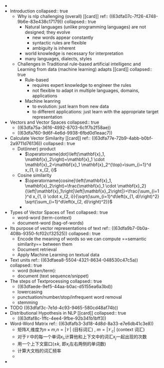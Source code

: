 -
- Introduction
  collapsed:: true
	- Why is nlp challenging (overall) [[card]] 
	  ref:: ((63dfa07c-7f26-4748-9b6e-83e438c17179))
	  collapsed:: true
		- Natural languages (unlike programming languages) are not designed; they evolve
			- new words appear constantly
			- syntactic rules are flexible
			- ambiguity is inherent
		- world knowledge is necessary for interpretation
		- many languages, dialects, styles
	- Challenges in Traditional rule-based artificial intelligenc and Learning from data (machine learning) adapts [[card]]
	  collapsed:: true
		- Rule-based
			- requires expert knowledge to engineer the rules
			- not flexible to adapt in multiple languages, domains, applications
		- Machine leanring
			- to evolution: just learn from new data
			- to different applications: just learn with the appropriate target representation
- Vectors and Vector Spaces
  collapsed:: true
	- ((63dfa75a-3616-4992-8703-6c1f7b2f58ae))
	- ((63dfa760-9d6f-4e6d-9938-6fbd0d1eaac7))
- Calculate Vector Similarity [[card]] 
  ref:: ((63dfa77e-72b9-4abb-b0bf-2a9711d76136))
  collapsed:: true
	- Dot(inner) product
		- $\operatorname{dot}\left(\mathbf{x}_1, \mathbf{x}_2\right)=\mathbf{x}_1 \cdot \mathbf{x}_2=\mathbf{x}_1 \mathbf{x}_2^{\top}=\sum_{i=1}^d x_{1, i} x_{2, i}$
	- Cosine similarity
		- $\operatorname{cosine}\left(\mathbf{x}_1, \mathbf{x}_2\right)=\frac{\mathbf{x}_1 \cdot \mathbf{x}_2}{\left|\mathbf{x}_1\right|\left|\mathbf{x}_2\right|}=\frac{\sum_{i=1}^d x_{1, i} \cdot x_{2, i}}{\sqrt{\sum_{i=1}^d\left(x_{1, d}\right)^2} \sqrt{\sum_{i=1}^d\left(x_{2, d}\right)^2}}$
		-
- Types of Vector Spaces of Text
  collapsed:: true
	- word-word (term-context)
	- document-word (bag-of-words)
- Its purpose of vector representations of text
  ref:: ((63dfa9b7-0b0a-408b-9350-fcf02cf32525))
  collapsed:: true
	- Encode the meaning of words so we can compute ==semantic similarity== between them
	- Document retrieval
	- Apply Machine Learning on textual data
- Text units
  ref:: ((63dfaea8-5504-4321-8634-048530c47c5a))
  collapsed:: true
	- word (token/term):
	- document (text sequence/snippet)
- The steps of Textprocessing
  collapsed:: true
	- ((63dfaede-9ef5-44aa-b0ac-d5155ea6a3bd))
	- lowercasing
	- punctuation/number/stop/infrequent word removal
	- stemming
- TODO ((63dfaf3c-7e1d-4c93-9465-580cd48af74b))
- Distributional Hypothesis in NLP [[card]]
  collapsed:: true
	- ((63dfaf8c-1ffc-4ee4-9fbe-92b341b1bff3))
- Word-Word Matrix
  ref:: ((63dfafb3-3d18-4d8d-8a33-e7e6db41c3e8))
	- 矩阵$X$,维度为$n\times m$,$n=|\mathcal{V}|$ (目标词汇) , $m=\left|\mathcal{V}_c\right|$ (context 词汇)
	- 对于$\mathcal{V}$中的每一个单词$x_i$,计算他和上下文中的词汇$x_j$一起出现的次数
	- 用一个上下文窗口($\pm k$, 即$x_i$左右两侧的单词数)
	- 计算大文档的词汇频率
	-
-